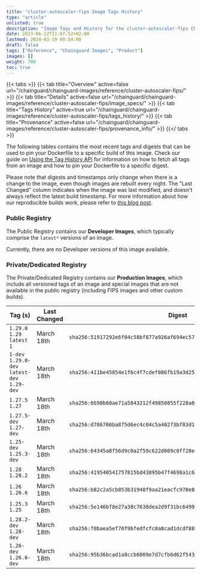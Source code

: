 ```yaml
---
title: "cluster-autoscaler-fips Image Tags History"
type: "article"
unlisted: true
description: "Image Tags and History for the cluster-autoscaler-fips Chainguard Image"
date: 2023-06-22T11:07:52+02:00
lastmod: 2024-03-19 00:54:00
draft: false
tags: ["Reference", "Chainguard Images", "Product"]
images: []
weight: 700
toc: true
---
```


{{< tabs >}}
{{< tab title="Overview" active=false url="/chainguard/chainguard-images/reference/cluster-autoscaler-fips/" >}}
{{< tab title="Details" active=false url="/chainguard/chainguard-images/reference/cluster-autoscaler-fips/image_specs/" >}}
{{< tab title="Tags History" active=true url="/chainguard/chainguard-images/reference/cluster-autoscaler-fips/tags_history/" >}}
{{< tab title="Provenance" active=false url="/chainguard/chainguard-images/reference/cluster-autoscaler-fips/provenance_info/" >}}
{{</ tabs >}}

The following tables contains the most recent tags and digests that can be used to pin your Dockerfile to a specific build of this image. Check our guide on [Using the Tag History API](/chainguard/chainguard-images/using-the-tag-history-api/) for information on how to fetch all tags from an image and how to pin your Dockerfile to a specific digest.

Please note that digests and timestamps only change when there is a change to the image, even though images are rebuilt every night. The "Last Changed" column indicates when the image was last modified, and doesn't always reflect the latest build timestamp. For more information about how our reproducible builds work, please refer to [this blog post](https://www.chainguard.dev/unchained/reproducing-chainguards-reproducible-image-builds).

### Public Registry
The Public Registry contains our **Developer Images**, which typically comprise the `latest*` versions of an image.

Currently, there are no Developer versions of this image available.

### Private/Dedicated Registry
The Private/Dedicated Registry contains our **Production Images**, which include all versioned tags of an image and special images that are not available in the public registry (including FIPS images and other custom builds).

| Tag (s)                                       | Last Changed | Digest                                                                    |
|-----------------------------------------------|--------------|---------------------------------------------------------------------------|
|  `1.29.0` `1.29` `latest` `1`                 | March 18th   | `sha256:51917292e6f04c58bf877a926af694ec577e027594756c0f9fb3391a282f899b` |
|  `1-dev` `1.29.0-dev` `latest-dev` `1.29-dev` | March 18th   | `sha256:411be45854e1f6c4f7cdef086fb19a3d25c0c1d0c355268d76b9ed6f4ce718fe` |
|  `1.27.5` `1.27`                              | March 18th   | `sha256:6690b60ae71a5843212f49850855f228a01c70cbf20bb75e96657dce66279816` |
|  `1.27.5-dev` `1.27-dev`                      | March 18th   | `sha256:d706700ba875d6ec4c04c5a40273bf83d1ce7a9fc983f7c906213faf7ce914e2` |
|  `1.25-dev` `1.25.3-dev`                      | March 18th   | `sha256:64345a8f56d9c0a2f59c622d009c0ff28edd740d3add572f043f930f96cbb407` |
|  `1.28` `1.28.2`                              | March 18th   | `sha256:419540541757815bd43895b47f4698a1c6e6a4907365dd7b39ac9a3b228f1875` |
|  `1.26` `1.26.6`                              | March 18th   | `sha256:b82c2a5cb853b31948f9aa21eacfc978e8929160ebe11ade36be3883c94e70ec` |
|  `1.25.3` `1.25`                              | March 18th   | `sha256:5e146bf8e27a38c7638dea2d9f31bc6499538ec127e3b2d0aad2467ca04c9ff4` |
|  `1.28.2-dev` `1.28-dev`                      | March 18th   | `sha256:f0baea5ef70f9bfedfcfc0a8cad1dcdf880ae4bbd4b49784ff6d1e9d246135a3` |
|  `1.26-dev` `1.26.6-dev`                      | March 18th   | `sha256:95b36bcad1a8ccb6009e7d7cfb6d62f5438a3a344d795082cb2bd7c54e88e2db` |

